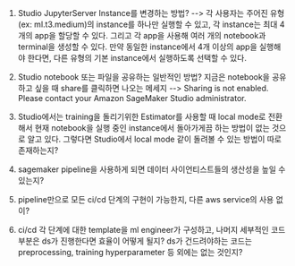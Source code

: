 1. Studio JupyterServer Instance를 변경하는 방법? --> 각 사용자는 주어진 유형(ex: ml.t3.medium)의 instance를 하나만 실행할 수 있고, 각 instance는 최대 4개의 app을 할당할 수 있다. 그리고 각 app을 사용해 여러 개의 notebook과 terminal을 생성할 수 있다. 
만약 동일한 instance에서 4개 이상의 app을 실행해야 한다면, 다른 유형의 기본 instance에서 실행하도록 선택할 수 있다. 

2. Studio notebook 또는 파일을 공유하는 일반적인 방법? 지금은 notebook을 공유하고 싶을 때 share를 클릭하면 나오는 메세지 --> Sharing is not enabled. Please contact your Amazon SageMaker Studio administrator.

3. Studio에서는 training을 돌리기위한 Estimator를 사용할 때 local mode로 전환해서 현재 notebook을 실행 중인 instance에서 돌아가게끔 하는 방법이 없는 것으로 알고 있다. 그렇다면 Studio에서 local mode 같이 돌려볼 수 있는 방법이 따로 존재하는지?

4. sagemaker pipeline을 사용하게 되면 데이터 사이언티스트들의 생산성을 높일 수 있는지? 

5. pipeline만으로 모든 ci/cd 단계의 구현이 가능한지, 다른 aws service의 사용 없이?

6. ci/cd 각 단계에 대한 template을 ml engineer가 구성하고, 나머지 세부적인 코드 부분은 ds가 진행한다면 효율이 어떻게 될지? ds가 건드려야하는 코드는 preprocessing, training hyperparameter 등 외에는 없는 것인지? 




